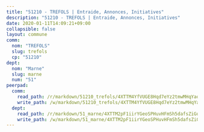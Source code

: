 ```yaml
---
title: "51210 - TREFOLS | Entraide, Annonces, Initiatives"
description: "51210 - TREFOLS | Entraide, Annonces, Initiatives"
date: 2020-01-11T14:09:21+09:00
collapsible: false
layout: commune
comm:
  nom: "TREFOLS"
  slug: trefols
  cp: "51210"
dept:
  nom: "Marne"
  slug: marne
  num: "51"
peerpad:
  comm:
    read_path: /r/markdown/51210_trefols/4XTTM4YfVUGE8Hqd7eYz2tmwMHqYaoFHW4gfesTumERdinsz8
    write_path: /w/markdown/51210_trefols/4XTTM4YfVUGE8Hqd7eYz2tmwMHqYaoFHW4gfesTumERdinsz8-K3TgUoNkoCPhd39CWr1iVg63NoRYKUawLTYeqWJrDWrnxZkAJVbctMaHCpWhbxyA9q67HRvfYrkMKAjVJWkuQPsEQPUAz33HL2PAneUci5dK2oLiJBzb2UmVKxFdebY9XKeWJs7N
  dept:
    read_path: /r/markdown/51_marne/4XTTM2pF1iirYGeoSPHuvHFmSh5dafsZiGuDVqApNYr9W2doe
    write_path: /w/markdown/51_marne/4XTTM2pF1iirYGeoSPHuvHFmSh5dafsZiGuDVqApNYr9W2doe-K3TgV7EpXmd75L5pz6aUTALihWsFeiubyposyfPgz6DbQby3ZQF3gNXaGqeRVGevfRz46yND7Y8QkCv5VozWFj5shZbEokjWNQrdmmsAHCxzuLQj5kuinh4kCdsefHKLdp7xhUwa
---
```


